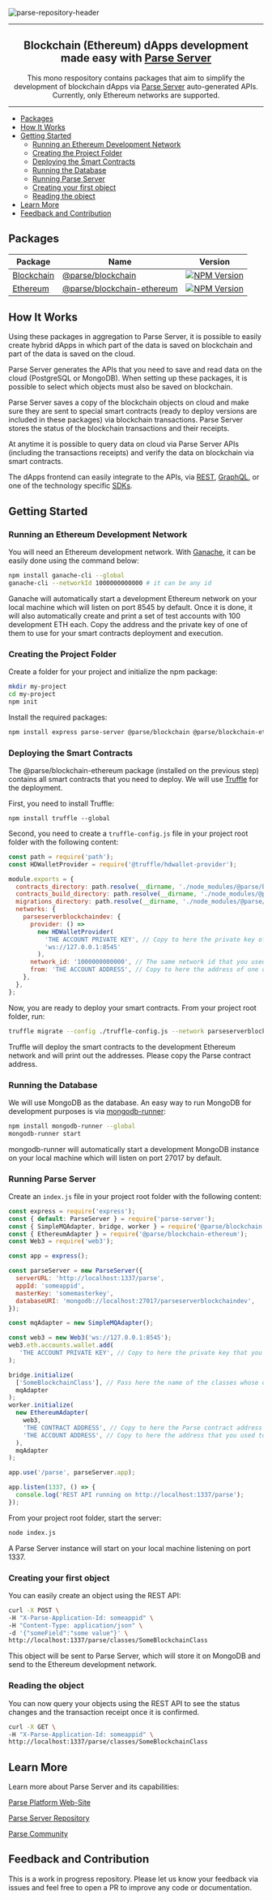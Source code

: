 ![parse-repository-header](https://user-images.githubusercontent.com/5673677/139276658-d6fa5e86-da3e-446e-9daa-f717469d4c7a.png)

---

<h2 align="center">
  Blockchain (Ethereum) dApps development made easy with <a href="https://github.com/parse-community/parse-server">Parse Server</a>
</h2>

<p align="center">
  This mono respository contains packages that aim to simplify the development of blockchain dApps via <a href="https://github.com/parse-community/parse-server">Parse Server</a> auto-generated APIs. Currently, only Ethereum networks are supported.
</p>

---

- [Packages](#packages)
- [How It Works](#how-it-works)
- [Getting Started](#getting-started)
  - [Running an Ethereum Development Network](#running-an-ethereum-development-network)
  - [Creating the Project Folder](#creating-the-project-folder)
  - [Deploying the Smart Contracts](#deploying-the-smart-contracts)
  - [Running the Database](#running-the-database)
  - [Running Parse Server](#running-parse-server)
  - [Creating your first object](#creating-your-first-object)
  - [Reading the object](#reading-the-object)
- [Learn More](#learn-more)
- [Feedback and Contribution](#feedback-and-contribution)

## Packages 

| Package | Name | Version
|--------|-----|------------|
| [Blockchain](https://github.com/parse-community/parse-server-blockchain/tree/master/packages/blockchain) | [@parse/blockchain](https://www.npmjs.com/package/@parse/blockchain) | [![NPM Version](https://badge.fury.io/js/%40parse%2Fblockchain.svg)](https://www.npmjs.com/package/@parse/blockchain) |
| [Ethereum](https://github.com/parse-community/parse-server-blockchain/tree/master/packages/ethereum) | [@parse/blockchain-ethereum](https://www.npmjs.com/package/@parse/blockchain-ethereum) | [![NPM Version](https://badge.fury.io/js/%40parse%2Fethereum.svg)](https://www.npmjs.com/package/@parse/blockchain-ethereum) |

## How It Works

Using these packages in aggregation to Parse Server, it is possible to easily create hybrid dApps in which part of the data is saved on blockchain and part of the data is saved on the cloud.

Parse Server generates the APIs that you need to save and read data on the cloud (PostgreSQL or MongoDB). When setting up these packages, it is possible to select which objects must also be saved on blockchain.

Parse Server saves a copy of the blockchain objects on cloud and make sure they are sent to special smart contracts (ready to deploy versions are included in these packages) via blockchain transactions. Parse Server stores the status of the blockchain transactions and their receipts.

At anytime it is possible to query data on cloud via Parse Server APIs (including the transactions receipts) and verify the data on blockchain via smart contracts.

The dApps frontend can easily integrate to the APIs, via [REST](https://docs.parseplatform.org/rest/guide/), [GraphQL](https://docs.parseplatform.org/graphql/guide/), or one of the technology specific [SDKs](https://parseplatform.org/#sdks).

## Getting Started

### Running an Ethereum Development Network

You will need an Ethereum development network. With [Ganache](https://github.com/trufflesuite/ganache), it can be easily done using the command below:

```sh
npm install ganache-cli --global
ganache-cli --networkId 1000000000000 # it can be any id
```

Ganache will automatically start a development Ethereum network on your local machine which will listen on port 8545 by default. Once it is done, it will also automatically create and print a set of test accounts with 100 development ETH each. Copy the address and the private key of one of them to use for your smart contracts deployment and execution.

### Creating the Project Folder

Create a folder for your project and initialize the npm package:

```sh
mkdir my-project
cd my-project
npm init
```

Install the required packages:

```sh
npm install express parse-server @parse/blockchain @parse/blockchain-ethereum web3 --save
```

### Deploying the Smart Contracts

The @parse/blockchain-ethereum package (installed on the previous step) contains all smart contracts that you need to deploy. We will use [Truffle](https://github.com/trufflesuite/truffle) for the deployment.

First, you need to install Truffle:

```
npm install truffle --global
```

Second, you need to create a `truffle-config.js` file in your project root folder with the following content:

```js
const path = require('path');
const HDWalletProvider = require('@truffle/hdwallet-provider');

module.exports = {
  contracts_directory: path.resolve(__dirname, './node_modules/@parse/blockchain-ethereum/contracts'),
  contracts_build_directory: path.resolve(__dirname, './node_modules/@parse/blockchain-ethereum/build/contracts'),
  migrations_directory: path.resolve(__dirname, './node_modules/@parse/blockchain-ethereum/migrations'),
  networks: {
    parseserverblockchaindev: {
      provider: () =>
        new HDWalletProvider(
          'THE ACCOUNT PRIVATE KEY', // Copy to here the private key of one of your Ganache auto-generated accounts
          'ws://127.0.0.1:8545'
        ),
      network_id: '1000000000000', // The same network id that you used on Ganache
      from: 'THE ACCOUNT ADDRESS', // Copy to here the address of one of your Ganache auto-generated accounts
    },
  },
};
```

Now, you are ready to deploy your smart contracts. From your project root folder, run:

```sh
truffle migrate --config ./truffle-config.js --network parseserverblockchaindev
```

Truffle will deploy the smart contracts to the development Ethereum network and will print out the addresses. Please copy the Parse contract address.

### Running the Database

We will use MongoDB as the database. An easy way to run MongoDB for development purposes is via [mongodb-runner](https://github.com/mongodb-js/runner):

```sh
npm install mongodb-runner --global
mongodb-runner start
```

mongodb-runner will automatically start a development MongoDB instance on your local machine which will listen on port 27017 by default.

### Running Parse Server

Create an `index.js` file in your project root folder with the following content:

```js
const express = require('express');
const { default: ParseServer } = require('parse-server');
const { SimpleMQAdapter, bridge, worker } = require('@parse/blockchain');
const { EthereumAdapter } = require('@parse/blockchain-ethereum');
const Web3 = require('web3');

const app = express();

const parseServer = new ParseServer({
  serverURL: 'http://localhost:1337/parse',
  appId: 'someappid',
  masterKey: 'somemasterkey',
  databaseURI: 'mongodb://localhost:27017/parseserverblockchaindev',
});

const mqAdapter = new SimpleMQAdapter();

const web3 = new Web3('ws://127.0.0.1:8545');
web3.eth.accounts.wallet.add(
   'THE ACCOUNT PRIVATE KEY', // Copy to here the private key that you used to deploy the contracts
);

bridge.initialize(
  ['SomeBlockchainClass'], // Pass here the name of the classes whose objects you want to send to blockchain
  mqAdapter
);
worker.initialize(
  new EthereumAdapter(
    web3,
    'THE CONTRACT ADDRESS', // Copy to here the Parse contract address that you copied after deploying it
    'THE ACCOUNT ADDRESS', // Copy to here the address that you used to deploy the contracts
  ),
  mqAdapter
);

app.use('/parse', parseServer.app);

app.listen(1337, () => {
  console.log('REST API running on http://localhost:1337/parse');
});
```

From your project root folder, start the server:

```sh
node index.js
```

A Parse Server instance will start on your local machine listening on port 1337.

### Creating your first object

You can easily create an object using the REST API:

```sh
curl -X POST \
-H "X-Parse-Application-Id: someappid" \
-H "Content-Type: application/json" \
-d '{"someField":"some value"}' \
http://localhost:1337/parse/classes/SomeBlockchainClass
```

This object will be sent to Parse Server, which will store it on MongoDB and send to the Ethereum development network.

### Reading the object

You can now query your objects using the REST API to see the status changes and the transaction receipt once it is confirmed.

```sh
curl -X GET \
-H "X-Parse-Application-Id: someappid" \
http://localhost:1337/parse/classes/SomeBlockchainClass
```

## Learn More

Learn more about Parse Server and its capabilities:

[Parse Platform Web-Site](https://parseplatform.org/)

[Parse Server Repository](https://github.com/parse-community/parse-server)

[Parse Community](https://community.parseplatform.org/)

## Feedback and Contribution

This is a work in progress repository. Please let us know your feedback via issues and feel free to open a PR to improve any code or documentation.
